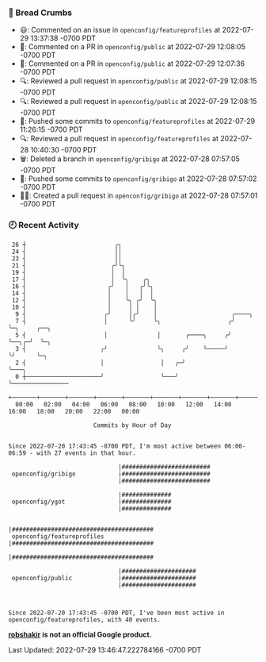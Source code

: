 ### 🍞 Bread Crumbs

 * 😃: Commented on an issue in `openconfig/featureprofiles` at 2022-07-29 13:37:38 -0700 PDT
 * 💬: Commented on a PR in  `openconfig/public` at 2022-07-29 12:08:05 -0700 PDT
 * 💬: Commented on a PR in  `openconfig/public` at 2022-07-29 12:07:36 -0700 PDT
 * 🔍: Reviewed a pull request in  `openconfig/public` at 2022-07-29 12:08:15 -0700 PDT
 * 🔍: Reviewed a pull request in  `openconfig/public` at 2022-07-29 12:08:15 -0700 PDT
 * 🚢: Pushed some commits to `openconfig/featureprofiles` at 2022-07-29 11:26:15 -0700 PDT
 * 🔍: Reviewed a pull request in  `openconfig/featureprofiles` at 2022-07-28 10:40:30 -0700 PDT
 * 🗑: Deleted a branch in `openconfig/gribigo` at 2022-07-28 07:57:05 -0700 PDT
 * 🚢: Pushed some commits to `openconfig/gribigo` at 2022-07-28 07:57:02 -0700 PDT
 * ✍🏼: Created a pull request in `openconfig/gribigo` at 2022-07-28 07:57:01 -0700 PDT

### 🕘 Recent Activity
```
 26 ┼                         ╭╮
 24 ┤                         ││
 23 ┤                         ││
 21 ┤                        ╭╯╰╮
 19 ┤                        │  │
 17 ┤                        │  ╰╮    ╭╮
 16 ┤                       ╭╯   │   ╭╯╰╮
 14 ┤                       │    │   │  │
 12 ┤                       │    ╰╮ ╭╯  ╰╮
 10 ┤                       │     │ │    │
  9 ┤                      ╭╯     │╭╯    │                     ╭────╮
  7 ┤                      │      ╰╯     ╰╮                   ╭╯    ╰─╮     ╭──╮
  5 ┤                      │              │       ╭────╮     ╭╯       ╰──╮╭─╯  ╰─╮
  3 ┤                     ╭╯              ╰╮     ╭╯    ╰─────╯           ╰╯      ╰─╮
  2 ┤                     │                │   ╭─╯                                 ╰───╮
  0 ┼─────────────────────╯                ╰───╯                                       ╰────────────────
    +───────+───────+───────+───────+───────+───────+───────+───────+───────+───────+───────+───────+────
  00:00   02:00   04:00   06:00   08:00   10:00   12:00   14:00   16:00   18:00   20:00   22:00   00:00   

						Commits by Hour of Day


Since 2022-07-20 17:43:45 -0700 PDT, I'm most active between 06:00-06:59 - with 27 events in that hour.

```



```
                               |#########################
 openconfig/gribigo            |#########################
                               |#########################

                               |##############
 openconfig/ygot               |##############
                               |##############

                               |########################################
 openconfig/featureprofiles    |########################################
                               |########################################

                               |#####################
 openconfig/public             |#####################
                               |#####################



Since 2022-07-20 17:43:45 -0700 PDT, I've been most active in openconfig/featureprofiles, with 40 events.

```
**[robshakir](mailto:robjs@google.com) is not an official Google product.**  


Last Updated: 2022-07-29 13:46:47.222784166 -0700 PDT

